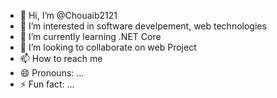 - 👋 Hi, I’m @Chouaib2121
- 👀 I’m interested in software develpement, web technologies
- 🌱 I’m currently learning .NET Core 
- 💞️ I’m looking to collaborate on web Project
- 📫 How to reach me 
- 😄 Pronouns: ...
- ⚡ Fun fact: ...

<!---
Chouaib2121/Chouaib2121 is a ✨ special ✨ repository because its `README.md` (this file) appears on your GitHub profile.
You can click the Preview link to take a look at your changes.
--->
